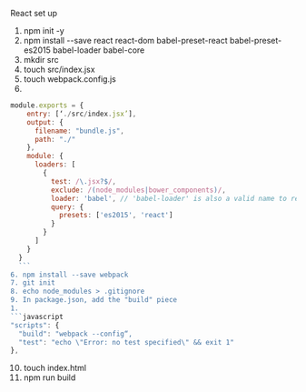 React set up

1. npm init -y
2. npm install --save react react-dom babel-preset-react babel-preset-es2015 babel-loader babel-core
3. mkdir src
4. touch src/index.jsx
5. touch webpack.config.js
  1.
  ```javascript
  module.exports = {
      entry: [‘./src/index.jsx’],
      output: {
        filename: "bundle.js",
        path: "./"
      },
      module: {
        loaders: [
          {
            test: /\.jsx?$/,
            exclude: /(node_modules|bower_components)/,
            loader: 'babel', // 'babel-loader' is also a valid name to reference
            query: {
              presets: ['es2015', 'react']
            }
          }
        ]
      }
    }
    ```
6. npm install --save webpack
7. git init
8. echo node_modules > .gitignore
9. In package.json, add the "build" piece
  1.
  ```javascript
  "scripts": {
    "build": "webpack --config“,
    "test": "echo \"Error: no test specified\" && exit 1"
  },
  ```
10. touch index.html
11. npm run build
